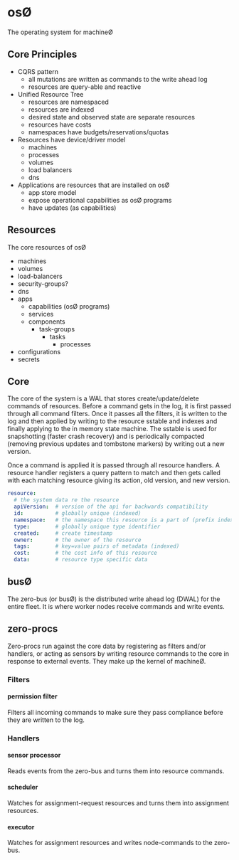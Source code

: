 # osØ
The operating system for machineØ

## Core Principles
* CQRS pattern
  * all mutations are written as commands to the write ahead log
  * resources are query-able and reactive
* Unified Resource Tree
  * resources are namespaced
  * resources are indexed
  * desired state and observed state are separate resources
  * resources have costs
  * namespaces have budgets/reservations/quotas
* Resources have device/driver model
  * machines
  * processes
  * volumes
  * load balancers
  * dns
* Applications are resources that are installed on osØ
  * app store model
  * expose operational capabilities as osØ programs
  * have updates (as capabilities)

## Resources
The core resources of osØ
* machines
* volumes
* load-balancers
* security-groups?
* dns
* apps
  * capabilities (osØ programs)
  * services
  * components
    * task-groups
      * tasks
        * processes
* configurations
* secrets


## Core
The core of the system is a WAL that stores create/update/delete commands of resources.  Before a command gets in the log, it is first passed through all command filters.  Once it passes all the filters, it is written to the log and then applied by writing to the resource sstable and indexes and finally applying to the in memory state machine.  The sstable is used for snapshotting (faster crash recovery) and is periodically compacted (removing previous updates and tombstone markers) by writing out a new version.

Once a command is applied it is passed through all resource handlers.  A resource handler registers a query pattern to match and then gets called with each matching resource giving its action, old version, and new version.


```yaml
resource:
  # the system data re the resource
  apiVersion:  # version of the api for backwards compatibility
  id:          # globally unique (indexed)
  namespace:   # the namespace this resource is a part of (prefix indexed)
  type:        # globally unique type identifier
  created:     # create timestamp
  owner:       # the owner of the resource
  tags:        # key=value pairs of metadata (indexed)
  cost:        # the cost info of this resource
  data:        # resource type specific data
```

## busØ
The zero-bus (or busØ) is the distributed write ahead log (DWAL) for the entire fleet.  It is where worker nodes receive commands and write events.

## zero-procs
Zero-procs run against the core data by registering as filters and/or handlers, or acting as sensors by writing resource commands to the core in response to external events.  They make up the kernel of machineØ.

### Filters

#### permission filter
Filters all incoming commands to make sure they pass compliance before they are written to the log.

### Handlers

#### sensor processor
Reads events from the zero-bus and turns them into resource commands.

#### scheduler
Watches for assignment-request resources and turns them into assignment resources.

#### executor
Watches for assignment resources and writes node-commands to the zero-bus.
